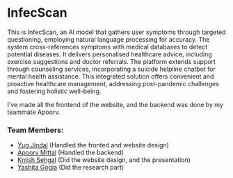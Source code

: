 # InfecScan

This is InfecScan, an Al model that gathers user symptoms through targeted questioning, employing natural language processing for accuracy. The system cross-references symptoms with medical databases to detect potential diseases. It delivers personalised healthcare advice, including exercise suggestions and doctor referrals. The platform extends support through counseling services, incorporating a suicide helpline chatbot for mental health assistance.
This integrated solution offers convenient and proactive healthcare management, addressing post-pandemic challenges and fostering holistic well-being.

I've made all the frontend of the website, and the backend was done by my teammate Apoorv.

### Team Members:
- [Yug Jindal](https://github.com/yugjindal22)      (Handled the fronted and website design)
- [Apoorv Mittal](https://github.com/apoorv012)     (Handled the backend)
- [Krrish Sehgal](https://github.com/kishu567)      (Did the website design, and the presentation)
- [Yashita Gogia](https://github.com/yag1109)       (Did the research part)
